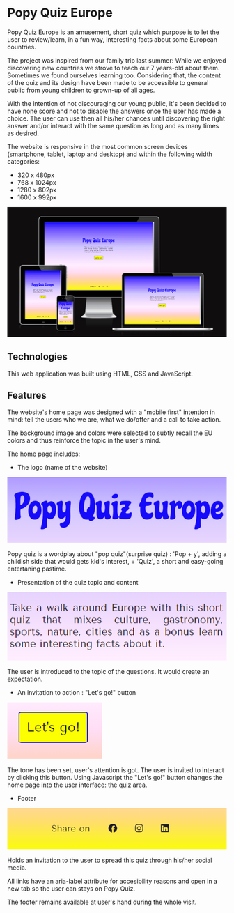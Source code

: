 # Popy Quiz Europe

Popy Quiz Europe is an amusement, short quiz which purpose is to let the user to review/learn, in a fun way, interesting facts about some European countries.

The project was inspired from our family trip last summer: While we enjoyed discovering new countries we strove to teach our 7 years-old about them. Sometimes we found ourselves learning too.
Considering that, the content of the quiz and its design have been made to be accessible to general public from young children to grown-up of all ages.

With the intention of not discouraging our young public, it's been decided to have none score and not to disable the answers once the user has made a choice. The user can use then all his/her chances until discovering the right answer and/or interact with the same question as long and as many times as desired.

The website is responsive in the most common screen devices (smartphone, tablet, laptop and desktop) and within the following width categories:

* 320 x 480px
* 768 x 1024px
* 1280 x 802px
* 1600 x 992px

![This is a mockup image of the deployed website](/assets/images/picture1.webp)

## Technologies

This web application was built using HTML, CSS and JavaScript.

## Features

The website's home page was designed with a "mobile first" intention in mind: tell the users who we are, what we do/offer and a call to take action.

The background image and colors were selected to subtly recall the EU colors and thus reinforce the topic in the user's mind.

The home page includes:

* The logo (name of the website)

![This is the logo](/assets/images/picture2.webp)

Popy quiz is a wordplay about "pop quiz"(surprise quiz) : 'Pop + y', adding a childish side that would gets kid's interest, + 'Quiz', a short and easy-going entertaning pastime.

* Presentation of the quiz topic and content

![This is the presentation](/assets/images/picture3.webp)

The user is introduced to the topic of the questions. It would create an expectation.

* An invitation to action : "Let's go!" button

![This is the Let's go! button](/assets/images/picture4.webp)

The tone has been set, user's attention is got. The user is invited to interact by clicking this button.
Using Javascript the "Let's go!" button changes the home page into the user interface: the quiz area.

* Footer

![This is the footer of the website](/assets/images/picture5.webp)

Holds an invitation to the user to spread this quiz through his/her social media.

All links have an aria-label attribute for accesibility reasons and open in a new tab so the user can stays on Popy Quiz.

The footer remains available at user's hand during the whole visit. 
